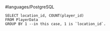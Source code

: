 #languages/PostgreSQL 

```postgre
SELECT location_id, COUNT(player_id)
FROM PlayerData
GROUP BY 1 --in this case, 1 is `location_id`.
```
